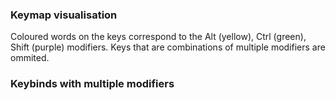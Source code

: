 ### Keymap visualisation

Coloured words on the keys correspond to the Alt (yellow), Ctrl (green), Shift (purple) modifiers. Keys that are combinations of multiple modifiers are ommited.
### Keybinds with multiple modifiers
